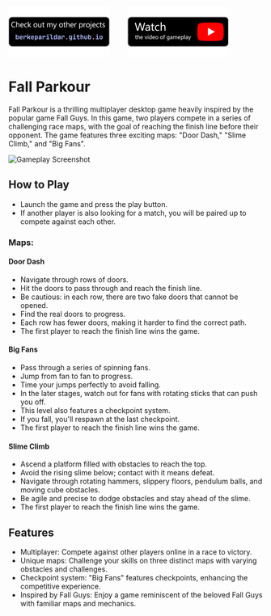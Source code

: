 [![Badge 1](media/pf.png)](https://berkeparildar.github.io/Games/)&nbsp;&nbsp;&nbsp;&nbsp;&nbsp;&nbsp;&nbsp;&nbsp;
[![Badge 2](media/ty.png)](https://youtu.be/jMtXLuWaQ-k)&nbsp;&nbsp;&nbsp;&nbsp;&nbsp;&nbsp;&nbsp;&nbsp;

# Fall Parkour
Fall Parkour is a thrilling multiplayer desktop game heavily inspired by the popular game Fall Guys. In this game, two players compete in a series of challenging race maps, with the goal of reaching the finish line before their opponent. The game features three exciting maps: "Door Dash," "Slime Climb," and "Big Fans".

<img src="media/sc.gif" alt="Gameplay Screenshot" height="240">

## How to Play

- Launch the game and press the play button.
- If another player is also looking for a match, you will be paired up to compete against each other.
### Maps:

#### Door Dash

- Navigate through rows of doors.
- Hit the doors to pass through and reach the finish line.
- Be cautious: in each row, there are two fake doors that cannot be opened.
- Find the real doors to progress.
- Each row has fewer doors, making it harder to find the correct path.
- The first player to reach the finish line wins the game.

#### Big Fans

- Pass through a series of spinning fans.
- Jump from fan to fan to progress.
- Time your jumps perfectly to avoid falling.
- In the later stages, watch out for fans with rotating sticks that can push you off.
- This level also features a checkpoint system.
- If you fall, you'll respawn at the last checkpoint.
- The first player to reach the finish line wins the game.

#### Slime Climb

- Ascend a platform filled with obstacles to reach the top.
- Avoid the rising slime below; contact with it means defeat.
- Navigate through rotating hammers, slippery floors, pendulum balls, and moving cube obstacles.
- Be agile and precise to dodge obstacles and stay ahead of the slime.
- The first player to reach the finish line wins the game.

## Features

- Multiplayer: Compete against other players online in a race to victory.
- Unique maps: Challenge your skills on three distinct maps with varying obstacles and challenges.
- Checkpoint system: "Big Fans" features checkpoints, enhancing the competitive experience.
- Inspired by Fall Guys: Enjoy a game reminiscent of the beloved Fall Guys with familiar maps and mechanics.

